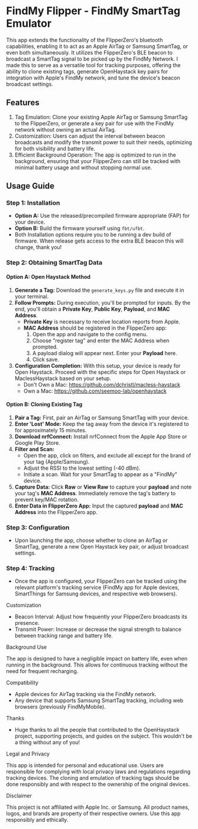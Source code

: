 # FindMy Flipper - FindMy SmartTag Emulator

This app extends the functionality of the FlipperZero's bluetooth capabilities, enabling it to act as an Apple AirTag or Samsung SmartTag, or even both simultaneously. It utilizes the FlipperZero's BLE beacon to broadcast a SmartTag signal to be picked up by the FindMy Network. I made this to serve as a versatile tool for tracking purposes, offering the ability to clone existing tags, generate OpenHaystack key pairs for integration with Apple's FindMy network, and tune the device's beacon broadcast settings.

## Features

1. Tag Emulation: Clone your existing Apple AirTag or Samsung SmartTag to the FlipperZero, or generate a key pair for use with the FindMy network without owning an actual AirTag.
2. Customization: Users can adjust the interval between beacon broadcasts and modify the transmit power to suit their needs, optimizing for both visibility and battery life.
3. Efficient Background Operation: The app is optimized to run in the background, ensuring that your FlipperZero can still be tracked with minimal battery usage and without stopping normal use.

## Usage Guide

### Step 1: Installation
- **Option A:** Use the released/precompiled firmware appropriate (FAP) for your device.
- **Option B:** Build the firmware yourself using `fbt/ufbt`.
- Both Installation options require you to be running a dev build of firmware. When release gets access to the extra BLE beacon this will change, thank you!
### Step 2: Obtaining SmartTag Data

#### Option A: Open Haystack Method
1. **Generate a Tag:** Download the `generate_keys.py` file and execute it in your terminal.
2. **Follow Prompts:** During execution, you'll be prompted for inputs. By the end, you'll obtain a **Private Key**, **Public Key**, **Payload**, and **MAC Address**.
   - **Private Key** is necessary to receive location reports from Apple.
   - **MAC Address** should be registered in the FlipperZero app:
     1. Open the app and navigate to the config menu.
     2. Choose "register tag" and enter the MAC Address when prompted.
     3. A payload dialog will appear next. Enter your **Payload** here.
     4. Click save.
3. **Configuration Completion:** With this setup, your device is ready for Open Haystack. Proceed with the specific steps for Open Haystack or MaclessHaystack based on your setup.
   - Don't Own a Mac: https://github.com/dchristl/macless-haystack
   - Own a Mac: https://github.com/seemoo-lab/openhaystack

#### Option B: Cloning Existing Tag
1. **Pair a Tag:** First, pair an AirTag or Samsung SmartTag with your device.
2. **Enter 'Lost' Mode:** Keep the tag away from the device it's registered to for approximately 15 minutes.
3. **Download nrfConnect:** Install nrfConnect from the Apple App Store or Google Play Store.
4. **Filter and Scan:**
   - Open the app, click on filters, and exclude all except for the brand of your tag (Apple/Samsung).
   - Adjust the RSSI to the lowest setting (-40 dBm).
   - Initiate a scan. Wait for your SmartTag to appear as a "FindMy" device.
5. **Capture Data:** Click **Raw** or **View Raw** to capture your **payload** and note your tag's **MAC Address**. Immediately remove the tag's battery to prevent key/MAC rotation.
6. **Enter Data in FlipperZero App:** Input the captured **payload** and **MAC Address** into the FlipperZero app.

### Step 3: Configuration
- Upon launching the app, choose whether to clone an AirTag or SmartTag, generate a new Open Haystack key pair, or adjust broadcast settings.

### Step 4: Tracking
- Once the app is configured, your FlipperZero can be tracked using the relevant platform's tracking service (FindMy app for Apple devices, SmartThings for Samsung devices, and respective web browsers).


Customization

- Beacon Interval: Adjust how frequently your FlipperZero broadcasts its presence.
- Transmit Power: Increase or decrease the signal strength to balance between tracking range and battery life.

Background Use

The app is designed to have a negligible impact on battery life, even when running in the background. This allows for continuous tracking without the need for frequent recharging.

Compatibility

- Apple devices for AirTag tracking via the FindMy network.
- Any device that supports Samsung SmartTag tracking, including web browsers (previously FindMyMobile).

Thanks

- Huge thanks to all the people that contributed to the OpenHaystack project, supporting projects, and guides on the subject. This wouldn't be a thing without any of you!

Legal and Privacy

This app is intended for personal and educational use. Users are responsible for complying with local privacy laws and regulations regarding tracking devices. The cloning and emulation of tracking tags should be done responsibly and with respect to the ownership of the original devices.

Disclaimer

This project is not affiliated with Apple Inc. or Samsung. All product names, logos, and brands are property of their respective owners. Use this app responsibly and ethically.
